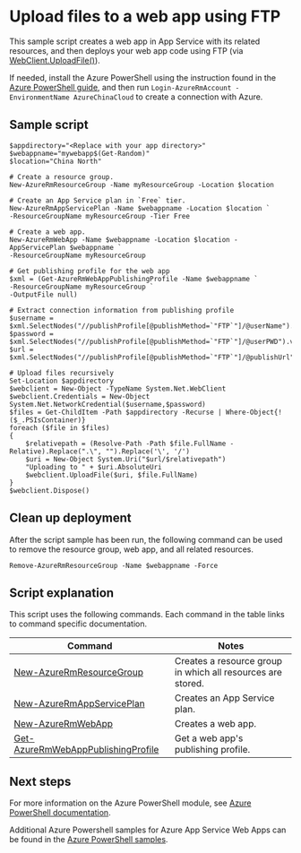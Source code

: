 <properties
    pageTitle="Azure PowerShell Script Sample - Upload files to a web app using FTP | Azure"
    description="Azure PowerShell Script Sample - Upload files to a web app using FTP"
    services="app-service\web"
    documentationcenter=""
    author="cephalin"
    manager="erikre"
    editor=""
    tags="azure-service-management" />
<tags
    ms.assetid="b7d46d6f-44fd-454c-8008-87dab6eefbc1"
    ms.service="app-service-web"
    ms.workload="web"
    ms.devlang="na"
    ms.topic="article"
    ms.date="03/20/2017"
    wacn.date=""
    ms.author="cephalin" />

# Upload files to a web app using FTP

This sample script creates a web app in App Service with its related resources, and then deploys your web app code using FTP (via [WebClient.UploadFile()](https://msdn.microsoft.com/zh-cn/library/ms144229.aspx)).

If needed, install the Azure PowerShell using the instruction found in the [Azure PowerShell guide](https://docs.microsoft.com/powershell/azureps-cmdlets-docs/), and then run `Login-AzureRmAccount -EnvironmentName AzureChinaCloud` to create a connection with Azure.

## Sample script

    $appdirectory="<Replace with your app directory>"
    $webappname="mywebapp$(Get-Random)"
    $location="China North"

    # Create a resource group.
    New-AzureRmResourceGroup -Name myResourceGroup -Location $location

    # Create an App Service plan in `Free` tier.
    New-AzureRmAppServicePlan -Name $webappname -Location $location `
    -ResourceGroupName myResourceGroup -Tier Free

    # Create a web app.
    New-AzureRmWebApp -Name $webappname -Location $location -AppServicePlan $webappname `
    -ResourceGroupName myResourceGroup

    # Get publishing profile for the web app
    $xml = (Get-AzureRmWebAppPublishingProfile -Name $webappname `
    -ResourceGroupName myResourceGroup `
    -OutputFile null)

    # Extract connection information from publishing profile
    $username = $xml.SelectNodes("//publishProfile[@publishMethod=`"FTP`"]/@userName").value
    $password = $xml.SelectNodes("//publishProfile[@publishMethod=`"FTP`"]/@userPWD").value
    $url = $xml.SelectNodes("//publishProfile[@publishMethod=`"FTP`"]/@publishUrl").value

    # Upload files recursively 
    Set-Location $appdirectory
    $webclient = New-Object -TypeName System.Net.WebClient
    $webclient.Credentials = New-Object System.Net.NetworkCredential($username,$password)
    $files = Get-ChildItem -Path $appdirectory -Recurse | Where-Object{!($_.PSIsContainer)}
    foreach ($file in $files)
    {
        $relativepath = (Resolve-Path -Path $file.FullName -Relative).Replace(".\", "").Replace('\', '/')
        $uri = New-Object System.Uri("$url/$relativepath")
        "Uploading to " + $uri.AbsoluteUri
        $webclient.UploadFile($uri, $file.FullName)
    } 
    $webclient.Dispose()


## Clean up deployment 

After the script sample has been run, the following command can be used to remove the resource group, web app, and all related resources.

    Remove-AzureRmResourceGroup -Name $webappname -Force

## Script explanation

This script uses the following commands. Each command in the table links to command specific documentation.

| Command | Notes |
|---|---|
| [New-AzureRmResourceGroup](https://docs.microsoft.com/powershell/resourcemanager/AzureRM.Resources/v3.5.0/new-azurermresourcegroup) | Creates a resource group in which all resources are stored. |
| [New-AzureRmAppServicePlan](https://docs.microsoft.com/powershell/resourcemanager/azurerm.websites/v2.5.0/new-azurermappserviceplan) | Creates an App Service plan. |
| [New-AzureRmWebApp](https://docs.microsoft.com/powershell/resourcemanager/azurerm.websites/v2.5.0/new-azurermwebapp) | Creates a web app. |
| [Get-AzureRmWebAppPublishingProfile](https://docs.microsoft.com/powershell/resourcemanager/azurerm.websites/v2.5.0/get-azurermwebapppublishingprofile) | Get a web app's publishing profile. |

## Next steps

For more information on the Azure PowerShell module, see [Azure PowerShell documentation](https://docs.microsoft.com/powershell/azureps-cmdlets-docs/).

Additional Azure Powershell samples for Azure App Service Web Apps can be found in the [Azure PowerShell samples](/documentation/articles/app-service-powershell-samples/).